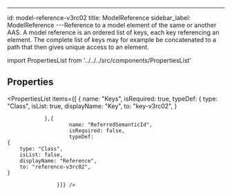 --- 
id: model-reference-v3rc02 
title: ModelReference 
sidebar_label: ModelReference 
---Reference to a model element of the same or another AAS.
A model reference is an ordered list of keys, each key referencing an element.
The complete list of keys may for example be concatenated to a path that then gives
unique access to an element.

import PropertiesList from '../../../src/components/PropertiesList' 

## Properties 

<PropertiesList items={[ 
{
                    name: "Keys",
                    isRequired: true,
                    typeDef: 
    {
        type: "Class",
        isList: true,
        displayName: "Key",
        to: "key-v3rc02",
    }
    
                },{
                        name: "ReferredSemanticId",
                        isRequired: false,
                        typeDef: 
    {
        type: "Class",
        isList: false,
        displayName: "Reference",
        to: "reference-v3rc02",
    }
    
                    }]} /> 
 
